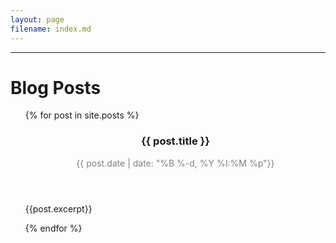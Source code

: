 ```yaml
---
layout: page
filename: index.md
---
```



<hr>
<h1> Blog Posts </h1>
<ul>
    {% for post in site.posts %}
        <header>
            <h3 style ="margin = 0px; padding =0px;">{{ post.title }}</h3>
            <p style="color:#808080; margin = 0px; padding = 0px"><time datetime="{{ post.date | date: '%Y-%m-%d %H:%M' }}">{{ post.date | date: "%B %-d, %Y %I:%M %p"}}</time></p>
        </header>
        <p>{{post.excerpt}}</p>
    {% endfor %}
</ul>
